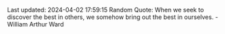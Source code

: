 Last updated: 2024-04-02 17:59:15
Random Quote: When we seek to discover the best in others, we somehow bring out the best in ourselves. - William Arthur Ward